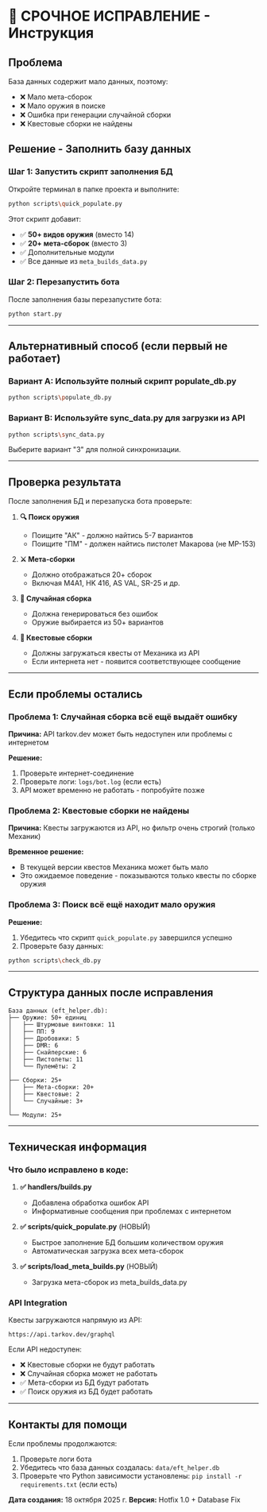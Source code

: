 # 🚨 СРОЧНОЕ ИСПРАВЛЕНИЕ - Инструкция

## Проблема
База данных содержит мало данных, поэтому:
- ❌ Мало мета-сборок
- ❌ Мало оружия в поиске
- ❌ Ошибка при генерации случайной сборки
- ❌ Квестовые сборки не найдены

## Решение - Заполнить базу данных

### Шаг 1: Запустить скрипт заполнения БД

Откройте терминал в папке проекта и выполните:

```bash
python scripts\quick_populate.py
```

Этот скрипт добавит:
- ✅ **50+ видов оружия** (вместо 14)
- ✅ **20+ мета-сборок** (вместо 3)
- ✅ Дополнительные модули
- ✅ Все данные из `meta_builds_data.py`

### Шаг 2: Перезапустить бота

После заполнения базы перезапустите бота:

```bash
python start.py
```

---

## Альтернативный способ (если первый не работает)

### Вариант A: Используйте полный скрипт populate_db.py

```bash
python scripts\populate_db.py
```

### Вариант B: Используйте sync_data.py для загрузки из API

```bash
python scripts\sync_data.py
```
Выберите вариант "3" для полной синхронизации.

---

## Проверка результата

После заполнения БД и перезапуска бота проверьте:

1. **🔍 Поиск оружия**
   - Поищите "АК" - должно найтись 5-7 вариантов
   - Поищите "ПМ" - должен найтись пистолет Макарова (не MP-153)

2. **⚔️ Мета-сборки**
   - Должно отображаться 20+ сборок
   - Включая M4A1, HK 416, AS VAL, SR-25 и др.

3. **🎲 Случайная сборка**
   - Должна генерироваться без ошибок
   - Оружие выбирается из 50+ вариантов

4. **📜 Квестовые сборки**
   - Должны загружаться квесты от Механика из API
   - Если интернета нет - появится соответствующее сообщение

---

## Если проблемы остались

### Проблема 1: Случайная сборка всё ещё выдаёт ошибку

**Причина:** API tarkov.dev может быть недоступен или проблемы с интернетом

**Решение:**
1. Проверьте интернет-соединение
2. Проверьте логи: `logs/bot.log` (если есть)
3. API может временно не работать - попробуйте позже

### Проблема 2: Квестовые сборки не найдены

**Причина:** Квесты загружаются из API, но фильтр очень строгий (только Механик)

**Временное решение:** 
- В текущей версии квестов Механика может быть мало
- Это ожидаемое поведение - показываются только квесты по сборке оружия

### Проблема 3: Поиск всё ещё находит мало оружия

**Решение:**
1. Убедитесь что скрипт `quick_populate.py` завершился успешно
2. Проверьте базу данных:
```bash
python scripts\check_db.py
```

---

## Структура данных после исправления

```
База данных (eft_helper.db):
├── Оружие: 50+ единиц
│   ├── Штурмовые винтовки: 11
│   ├── ПП: 9
│   ├── Дробовики: 5
│   ├── DMR: 6
│   ├── Снайперские: 6
│   ├── Пистолеты: 11
│   └── Пулемёты: 2
│
├── Сборки: 25+
│   ├── Мета-сборки: 20+
│   ├── Квестовые: 2
│   └── Случайные: 3+
│
└── Модули: 25+
```

---

## Техническая информация

### Что было исправлено в коде:

1. **✅ handlers/builds.py**
   - Добавлена обработка ошибок API
   - Информативные сообщения при проблемах с интернетом

2. **✅ scripts/quick_populate.py** (НОВЫЙ)
   - Быстрое заполнение БД большим количеством оружия
   - Автоматическая загрузка всех мета-сборок

3. **✅ scripts/load_meta_builds.py** (НОВЫЙ)
   - Загрузка мета-сборок из meta_builds_data.py

### API Integration

Квесты загружаются напрямую из API:
```
https://api.tarkov.dev/graphql
```

Если API недоступен:
- ❌ Квестовые сборки не будут работать
- ❌ Случайная сборка может не работать
- ✅ Мета-сборки из БД будут работать
- ✅ Поиск оружия из БД будет работать

---

## Контакты для помощи

Если проблемы продолжаются:
1. Проверьте логи бота
2. Убедитесь что база данных создалась: `data/eft_helper.db`
3. Проверьте что Python зависимости установлены: `pip install -r requirements.txt` (если есть)

**Дата создания:** 18 октября 2025 г.
**Версия:** Hotfix 1.0 + Database Fix
